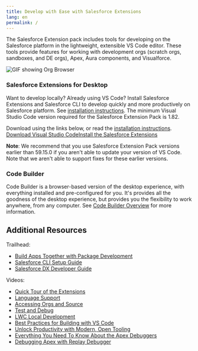 ```yaml
---
title: Develop with Ease with Salesforce Extensions
lang: en
permalink: /
---
```


The Salesforce Extension pack includes tools for developing on the Salesforce platform in the lightweight, extensible VS Code editor. These tools provide features for working with development orgs (scratch orgs, sandboxes, and DE orgs), Apex, Aura components, and Visualforce.

![GIF showing Org Browser](./images/index_intro_small.gif)

### Salesforce Extensions for Desktop

Want to develop locally? Already using VS Code? Install Salesforce Extensions and Salesforce CLI to develop quickly and more productively on Salesforce platform. See [installation instructions](https://developer.salesforce.com/tools/vscode/en/vscode-desktop/install). The minimum Visual Studio Code version required for the Salesforce Extension Pack is 1.82.

<span>Download using the links below, or read the [installation instructions](./en/getting-started/install).<span><br/><a class="slds-button slds-button_neutral landing__header-cta slds-m-vertical--x-large" href="https://code.visualstudio.com">Download Visual Studio Code</a><a class="slds-button slds-button_brand landing__header-cta slds-m-vertical--x-large" href="https://marketplace.visualstudio.com/items?itemName=salesforce.salesforcedx-vscode">Install the Salesforce Extensions</a>

**Note**: We recommend that you use Salesforce Extension Pack versions earlier than 59.15.0 if you aren't able to update your version of VS Code. Note that we aren't able to support fixes for these earlier versions. 

### Code Builder

Code Builder is a browser-based version of the desktop experience, with everything installed and pre-configured for you. It's provides all the goodness of the desktop experience, but provides you the flexibility to work anywhere, from any computer. See [Code Builder Overview](https://developer.salesforce.com/tools/vscode/en/codebuilder/about) for more information.

## Additional Resources

Trailhead:

- [Build Apps Together with Package Development](https://trailhead.salesforce.com/trails/sfdx_get_started)
- [Salesforce CLI Setup Guide](https://developer.salesforce.com/docs/atlas.en-us.sfdx_setup.meta/sfdx_setup)
- [Salesforce DX Developer Guide](https://developer.salesforce.com/docs/atlas.en-us.sfdx_dev.meta/sfdx_dev)

Videos:

- [Quick Tour of the Extensions](https://www.youtube.com/watch?v=njKzjOTzEjo&list=PLgIMQe2PKPSIVPDsaiYIMGnFxtcrUus6M&index=6&t=0s)
- [Language Support](https://youtu.be/s5X4yGBRWTM)
- [Accessing Orgs and Source](https://youtu.be/pi5Zho9ft3s)
- [Test and Debug](https://youtu.be/f6OacBmQk1g)
- [LWC Local Development](https://www.youtube.com/watch?v=8eRFE4t2VyU&list=PLgIMQe2PKPSJdFGHjGpjd1FbCsOqq5H8t&index=4)
- [Best Practices for Building with VS Code](https://www.youtube.com/watch?v=jn91h69qC-o)
- [Unlock Productivity with Modern, Open Tooling](https://play.vidyard.com/MaE5b4ZXZ9PBzWFp3ATWoy?chapter=9)
- [Everything You Need To Know About the Apex Debuggers](https://www.youtube.com/watch?v=YnyTHDnDw38)
- [Debugging Apex with Replay Debugger](https://www.youtube.com/watch?v=dNBsYLfI1nk)

